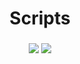 <h1 align="center">Scripts</h1>
<h3 align="center">
<p>
  <a href="https://brokencore.club/members/544/"><img src="https://img.shields.io/badge/Forum-Brokencore-blue?style=for-the-badge&logo=framer"/></a>
  <a href="https://yougame.biz/members/682411/"><img src="https://img.shields.io/badge/Forum-Yougame-red?style=for-the-badge&logo=framer"/></a>
</p>
</h3>

